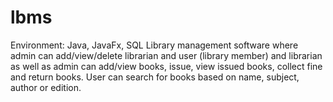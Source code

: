 # lbms
Environment: Java, JavaFx, SQL
Library management software where admin can add/view/delete librarian and user (library member) and librarian as well as admin can add/view books, issue, view issued books, collect fine and return books. User can search for books based on name, subject, author or edition.
